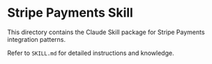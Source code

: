 # Stripe Payments Skill

This directory contains the Claude Skill package for Stripe Payments integration patterns.

Refer to `SKILL.md` for detailed instructions and knowledge.
